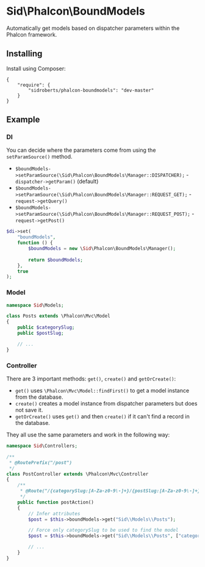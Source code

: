 Sid\Phalcon\BoundModels
=======================

Automatically get models based on dispatcher parameters within the Phalcon framework.



## Installing ##

Install using Composer:

```
{
	"require": {
		"sidroberts/phalcon-boundmodels": "dev-master"
	}
}
```



## Example ##

### DI ###

You can decide where the parameters come from using the `setParamSource()` method.

* `$boundModels->setParamSource(\Sid\Phalcon\BoundModels\Manager::DISPATCHER);` - `dispatcher->getParam()` (default)
* `$boundModels->setParamSource(\Sid\Phalcon\BoundModels\Manager::REQUEST_GET);` - `request->getQuery()`
* `$boundModels->setParamSource(\Sid\Phalcon\BoundModels\Manager::REQUEST_POST);` - `request->getPost()`

```php
$di->set(
	"boundModels",
	function () {
		$boundModels = new \Sid\Phalcon\BoundModels\Manager();
		
		return $boundModels;
	},
	true
);
```

### Model ###

```php
namespace Sid\Models;

class Posts extends \Phalcon\Mvc\Model
{
    public $categorySlug;
    public $postSlug;

    // ...
}
```

### Controller ###

There are 3 important methods: `get()`, `create()` and `getOrCreate()`:

* `get()` uses `\Phalcon\Mvc\Model::findFirst()` to get a model instance from the database.
* `create()` creates a model instance from dispatcher parameters but does not save it.
* `getOrCreate()` uses `get()` and then `create()` if it can't find a record in the database.

They all use the same parameters and work in the following way:

```php
namespace Sid\Controllers;

/**
 * @RoutePrefix("/post")
 */
class PostController extends \Phalcon\Mvc\Controller
{
    /**
     * @Route("/{categorySlug:[A-Za-z0-9\-]+}/{postSlug:[A-Za-z0-9\-]+}")
     */
    public function postAction()
    {
        // Infer attributes
        $post = $this->boundModels->get("Sid\\Models\\Posts");

        // Force only categorySlug to be used to find the model
        $post = $this->boundModels->get("Sid\\Models\\Posts", ["categorySlug"]);

        // ...
    }
}
```